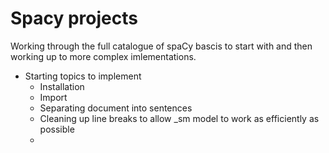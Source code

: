 # Spacy projects

Working through the full catalogue of spaCy bascis to start with and then working up to more complex imlementations.

- Starting topics to implement
  - Installation
  - Import
  - Separating document into sentences
  - Cleaning up line breaks to allow _sm model to work as efficiently as possible
  - 